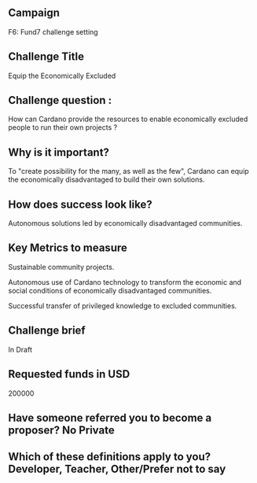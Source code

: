 ## Campaign

F6: Fund7 challenge setting

## Challenge Title

Equip the Economically Excluded

## Challenge question :

How can Cardano provide the resources to enable economically excluded people to run their own projects ?

## Why is it important?

To "create possibility for the many, as well as the few", Cardano can equip the economically disadvantaged to build their own solutions.

## How does success look like?

Autonomous solutions led by economically disadvantaged communities.

## Key Metrics to measure

Sustainable community projects.

Autonomous use of Cardano technology to transform the economic and social conditions of economically disadvantaged communities.

Successful transfer of privileged knowledge to excluded communities.

## Challenge brief

In Draft

## Requested funds in USD 

200000

## Have someone referred you to become a proposer? No Private

## Which of these definitions apply to you? Developer, Teacher, Other/Prefer not to say

